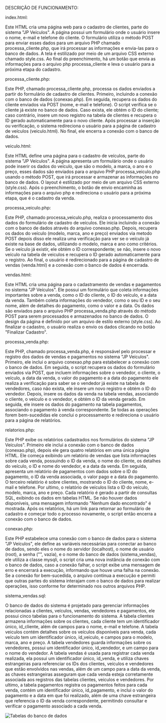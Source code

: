 DESCRIÇÃO DE FUNCIONAMENTO:

index.html:

Este HTML cria uma página web para o cadastro de clientes, parte do sistema "JP Veículos". A página possui um formulário onde o usuário insere o nome, e-mail e telefone do cliente. O formulário utiliza o método POST para enviar esses dados para um arquivo PHP chamado processa_cliente.php, que irá processar as informações e envia-las para o banco de dados. A tela é estilizado por meio de um arquivo CSS externo chamado style.css. Ao final do preenchimento, há um botão que envia as informações para o arquivo php processa_cliente e leva o usuário para a próxima etapa do cadastro.

processa_cliente.php:

Este PHP, chamado processa_cliente.php, processa os dados enviados a partir do formulário de cadastro de clientes. Primeiro, incluindo a conexão com o banco de dados (conexao.php). Em seguida, recupera os dados do cliente enviados via POST (nome, e-mail e telefone). O script verifica se o cliente já existe no banco de dados. Caso exista, ele obtém o ID do cliente; caso contrário, insere um novo registro na tabela de clientes e recupera o ID gerado automaticamente para o novo cliente. Após processar a inserção ou verificação, o sistema redireciona o usuário para a página de cadastro de veículos (veiculo.html). No final, ele encerra a conexão com o banco de dados.

veiculo.html:

Este HTML define uma página para o cadastro de veículos, parte do sistema "JP Veículos". A página apresenta um formulário onde o usuário pode inserir os dados do veículo, que são o modelo, a marca, o ano e o preço, esses dados são enviados para o arquivo PHP processa_veiculo.php usando o método POST, que irá processar e armazenar as informações no banco de dados. O layout é estilizado por meio de um arquivo CSS externo (style.css). Após o preenchimento, o botão de envio encaminha as informações para o arquivo php e redireciona o usuário para a próxima etapa, que é o cadastro da venda.

processa_veiculo.php:

Este PHP, chamado processa_veiculo.php, realiza o processamento dos dados do formulário de cadastro de veículos. Ele inicia incluindo a conexão com o banco de dados através do arquivo conexao.php. Depois, recupera os dados do veículo (modelo, marca, ano e preço) enviados via metodo POST depois disso ele realiza uma verificação para ver se o veículo já existe na base de dados, utilizando o modelo, marca e ano como critérios. Se o veículo já existir, ele obtém o ID correspondente; se não, insere o novo veículo na tabela de veiculos e recupera o ID gerado automaticamente para o registro. Ao final, o usuário é redirecionado para a página de cadastro de vendas (venda.html) e a conexão com o banco de dados é encerrada.

vendas.html:

Este HTML cria uma página para o cadastramento de vendas e pagamentos no sistema "JP Veículos". Ele possui um formulário que coleta informações importantes sobre a venda, como o ID do cliente, o ID do veículo, e a data da venda. Também coleta informações do vendedor, como o seu ID e o seu nome, além de detalhes do pagamento, como o valor e a data. Os dados são enviados para o arquivo PHP processa_venda.php através do método POST para serem processados e armazenados no banco de dados. O design da página é definido por um arquivo de estilo externo (style.css). Ao finalizar o cadastro, o usuário realiza o envio os dados clicando no botão "Finalizar Cadastro".

processa_venda.php:

Este PHP, chamado processa_venda.php, é responsável pelo processar e registro dos dados de vendas e pagamentos no sistema "JP Veículos". Primeiro, ele inclui o arquivo conexao.php para estabelecer a conexão com o banco de dados. Em seguida, o script recupera os dados do formulário enviados via POST, que incluem informações sobre o vendedor, o cliente, o veículo, a data da venda, o valor do pagamento e a data do pagamento ele realiza a verificação para saber se o vendedor já existe na tabela de vendedores, caso não exista, ele insere um novo registro e obtém o ID do vendedor. Depois, insere os dados da venda na tabela vendas, associando o cliente, o veículo e o vendedor, e obtém o ID da venda gerado. Em seguida, ele insere os dados do pagamento na tabela pagamentos, associando o pagamento à venda correspondente. Se todas as operações forem bem-sucedidas ele conclui o processamento e redireciona o usuário para a página de relatórios.

relatorios.php:

Este PHP exibe os relatórios cadastrados nos formulários do sistema "JP Veículos". Primeiro ele inclui a conexão com o banco de dados (conexao.php), depois ele gera quatro relatórios em uma única página HTML. Ele começa exibindo um relatório de vendas que lista informações sobre cada venda, possuindo o ID da venda, o nome do cliente, os detalhes do veículo, o ID e nome do vendedor, e a data da venda. Em seguida, apresenta um relatório de pagamentos com dados sobre o ID do pagamento, o ID da venda associada, o valor pago e a data do pagamento. O terceiro relatório é sobre clientes, mostrando o ID do cliente, nome, e-mail e telefone. Por ultimo, o relatório de veículos lista o ID do veículo, modelo, marca, ano e preço. Cada relatório é gerado a partir de consultas SQL, exibindo os dados em tabelas HTML. Se não houver dados disponíveis, uma mensagem informando "Nenhum dado encontrado" é mostrada. Após os relatórios, há um link para retornar ao formulário de cadastro e começar todo o processo novamente, o script então encerra a conexão com o banco de dados.

conexao.php:

Este PHP estabelece uma conexão com o banco de dados para o sistema "JP Veículos", ele define as variáveis necessárias para conectar ao banco de dados, sendo eles o nome do servidor (localhost), o nome de usuário (root), a senha ("", vazia), e o nome do banco de dados (sistema_vendas), ele utiliza a classe mysqli, o script cria uma nova instância de conexão com o banco de dados, caso a conexão falhar, o script exibe uma mensagem de erro e encerrará a execução, informando que houve uma falha na conexão. Se a conexão for bem-sucedida, o arquivo continua a execução e permiti que outras partes do sistema interajam com o banco de dados para realizar operações, isso conforme for determinado nos outros arquivos PHP.

sistema_vendas.sql:

O banco de dados do sistema é projetado para gerenciar informações relacionadas a clientes, veículos, vendas, vendedores e pagamentos, ele possui cinco tabelas para o funcionamento do sistema. A tabela clientes armazena informações sobre os clientes, cada cliente tem um identificador único, id_cliente, além de campos para o nome, e-mail e telefone. A tabela veiculos contém detalhes sobre os veículos disponíveis para venda, cada veículo tem um identificador único, id_veiculo, e campos para o modelo, marca, ano e preço. A tabela vendedores guarda informações sobre os vendedores, possui um identificador único, id_vendedor, e um campo para o nome do vendedor. A tabela vendas é usada para registrar cada venda realizada, ela possui um identificador único, id_venda, e utiliza chaves estrangeiras para referenciar os IDs dos clientes, veículos e vendedores que estão envolvidos nas vendas, além de um campo para a data da venda, as chaves estrangeiras asseguram que cada venda esteja corretamente associada aos registros das tabelas clientes, veiculos e vendedores. Por ultimo, a tabela pagamentos registra os pagamentos feitos para cada venda, contém um identificador único, id_pagamento, e inclui o valor do pagamento e a data em que foi realizado, além de uma chave estrangeira que referencia o ID da venda correspondente, permitindo consultar e verificar o pagamento associado a cada venda.

![Tabelas do banco de dados](tabelas.png)
